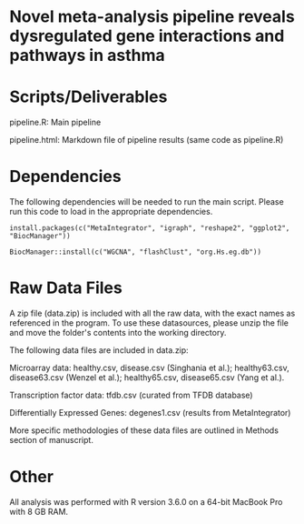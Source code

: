 # Novel meta-analysis pipeline reveals dysregulated gene interactions and pathways in asthma



# Scripts/Deliverables 

pipeline.R: Main pipeline

pipeline.html: Markdown file of pipeline results (same code as pipeline.R)

# Dependencies

The following dependencies will be needed to run the main script. Please run this code to load in the appropriate dependencies.

```install.packages(c("MetaIntegrator", "igraph", "reshape2", "ggplot2", "BiocManager"))```


```BiocManager::install(c("WGCNA", "flashClust", "org.Hs.eg.db"))```

# Raw Data Files

A zip file (data.zip) is included with all the raw data, with the exact names as referenced in the program. To use these datasources, please unzip the file and move the folder's contents into the working directory. 

The following data files are included in data.zip: 

Microarray data: healthy.csv, disease.csv (Singhania et al.); healthy63.csv, disease63.csv (Wenzel et al.); healthy65.csv, disease65.csv (Yang et al.).

Transcription factor data: tfdb.csv (curated from TFDB database)

Differentially Expressed Genes: degenes1.csv (results from MetaIntegrator)

More specific methodologies of these data files are outlined in Methods section of manuscript.

# Other

All analysis was performed with R version 3.6.0 on a 64-bit MacBook Pro with 8 GB RAM. 
